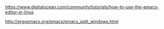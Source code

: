 https://www.digitalocean.com/community/tutorials/how-to-use-the-emacs-editor-in-linux

http://ergoemacs.org/emacs/emacs_split_windows.html
